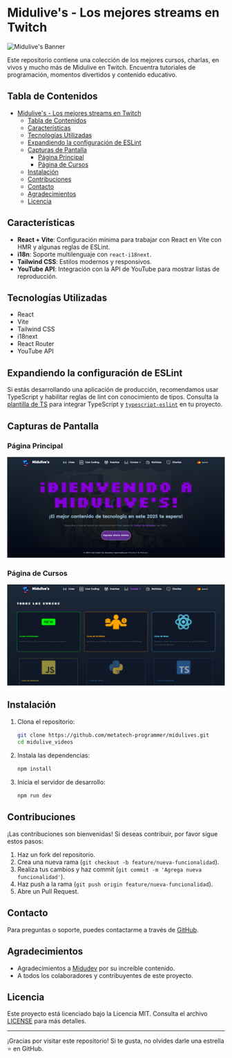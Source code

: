 # Midulive's - Los mejores streams en Twitch

![Midulive's Banner](https://midulives.vercel.app/og-image.jpg)

Este repositorio contiene una colección de los mejores cursos, charlas, en vivos y mucho más de Midulive en Twitch. Encuentra tutoriales de programación, momentos divertidos y contenido educativo.

## Tabla de Contenidos

- [Midulive's - Los mejores streams en Twitch](#midulives---los-mejores-streams-en-twitch)
  - [Tabla de Contenidos](#tabla-de-contenidos)
  - [Características](#características)
  - [Tecnologías Utilizadas](#tecnologías-utilizadas)
  - [Expandiendo la configuración de ESLint](#expandiendo-la-configuración-de-eslint)
  - [Capturas de Pantalla](#capturas-de-pantalla)
    - [Página Principal](#página-principal)
    - [Página de Cursos](#página-de-cursos)
  - [Instalación](#instalación)
  - [Contribuciones](#contribuciones)
  - [Contacto](#contacto)
  - [Agradecimientos](#agradecimientos)
  - [Licencia](#licencia)

## Características

- **React + Vite**: Configuración mínima para trabajar con React en Vite con HMR y algunas reglas de ESLint.
- **i18n**: Soporte multilenguaje con `react-i18next`.
- **Tailwind CSS**: Estilos modernos y responsivos.
- **YouTube API**: Integración con la API de YouTube para mostrar listas de reproducción.

## Tecnologías Utilizadas

- React
- Vite
- Tailwind CSS
- i18next
- React Router
- YouTube API

## Expandiendo la configuración de ESLint

Si estás desarrollando una aplicación de producción, recomendamos usar TypeScript y habilitar reglas de lint con conocimiento de tipos. Consulta la [plantilla de TS](https://github.com/vitejs/vite/tree/main/packages/create-vite/template-react-ts) para integrar TypeScript y [`typescript-eslint`](https://typescript-eslint.io) en tu proyecto.

## Capturas de Pantalla

### Página Principal
![Página Principal](https://raw.githubusercontent.com/metatech-programmer/midulives/refs/heads/main/public/screenshot-home.png)

### Página de Cursos
![Página de Cursos](https://raw.githubusercontent.com/metatech-programmer/midulives/refs/heads/main/public/screenshot-courses.png)

## Instalación

1. Clona el repositorio:
   ```bash
   git clone https://github.com/metatech-programmer/midulives.git
   cd midulive_videos
   ```

2. Instala las dependencias:
   ```bash
   npm install
   ```

3. Inicia el servidor de desarrollo:
   ```bash
   npm run dev
   ```

## Contribuciones

¡Las contribuciones son bienvenidas! Si deseas contribuir, por favor sigue estos pasos:

1. Haz un fork del repositorio.
2. Crea una nueva rama (`git checkout -b feature/nueva-funcionalidad`).
3. Realiza tus cambios y haz commit (`git commit -m 'Agrega nueva funcionalidad'`).
4. Haz push a la rama (`git push origin feature/nueva-funcionalidad`).
5. Abre un Pull Request.

## Contacto

Para preguntas o soporte, puedes contactarme a través de [GitHub](https://github.com/metatech-programmer).

## Agradecimientos

- Agradecimientos a [Midudev](https://twitch.tv/midudev) por su increíble contenido.
- A todos los colaboradores y contribuyentes de este proyecto.

## Licencia

Este proyecto está licenciado bajo la Licencia MIT. Consulta el archivo [LICENSE](./LICENSE) para más detalles.

---

¡Gracias por visitar este repositorio! Si te gusta, no olvides darle una estrella ⭐ en GitHub.